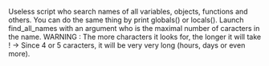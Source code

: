 Useless script who search names of all variables, objects, functions and others.
You can do the same thing by print globals() or locals().
Launch find_all_names with an argument who is the maximal number of caracters in the name.
WARNING : The more characters it looks for, the longer it will take ! -> Since 4 or 5 caracters, it will be very very long (hours, days or even more).

